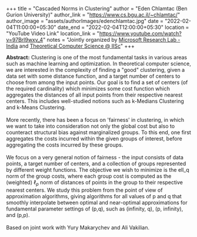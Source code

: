 +++
title = "Cascaded Norms in Clustering"
author = "Eden Chlamtac (Ben Gurion University)"
author_link = "https://www.cs.bgu.ac.il/~chlamtac/"
author_image = "assets/authorImages/edenchlamtac.jpg"
date = "2022-02-04T11:00:00+05:30"
date_end = "2022-02-04T12:00:00+05:30"
location = "YouTube Video Link"
location_link = "https://www.youtube.com/watch?v=97Brl9wxv_4"
notes = "Jointly organized by <a href = "https://www.microsoft.com/en-us/research/lab/microsoft-research-india/" target= "_blank">Microsoft Research Lab - India</a> and <a href='https://www.csa.iisc.ac.in/theoretical-computer-science/' target= "_blank">Theoretical Computer Science @ IISc</a>"
+++

<b>Abstract:</b> Clustering is one of the most fundamental tasks in various areas such
                 as machine learning and optimization. In theoretical computer science,
                 we are interested in the complexity of finding a "good" clustering,
                 given a data set with some distance function, and a target number of
                 centers to choose from among the input points. Our goal is to find a
                 set of centers (of the required cardinality) which minimizes some cost
                 function which aggregates the distances of all input points from their
                 respective nearest centers. This includes well-studied notions such as
                 k-Medians Clustering and k-Means Clustering.
                 <br><br>
                 More recently, there has been a focus on 'fairness' in clustering, in
                 which we want to take into consideration not only the global cost but
                 also to counteract structural bias against marginalized groups. To
                 this end, one first aggregates the costs incurred within the given
                 groups of interest, before aggregating the costs incurred by these
                 groups.
                 <br><br>
                 We focus on a very general notion of fairness - the input consists of
                 data points, a target number of centers, and a collection of groups
                 represented by different weight functions. The objective we wish to
                 minimize is the ell_q norm of the group costs, where each group cost
                 is computed as the (weighted) $\ell_p$ norm of distances of points in the
                 group to their respective nearest centers. We study this problem from
                 the point of view of approximation algorithms, giving algorithms for
                 all values of p and q that smoothly interpolate between optimal and
                 near-optimal approximations for fundamental parameter settings of
                 (p,q), such as (infinity, q), (p, infinity), and (p,p).
                 <br><br>
                 Based on joint work with Yury Makarychev and Ali Vakilian.